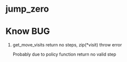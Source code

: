 # jump_zero


# Know BUG
1. get_move_visits return no steps, zip(*visit) throw error

    Probably due to policy function return no valid step

